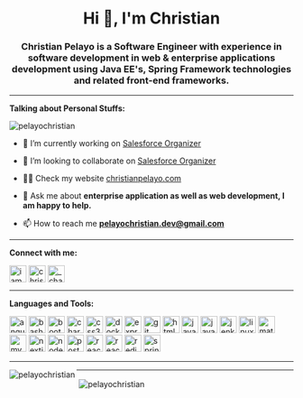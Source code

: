 <h1 align="center">Hi 👋, I'm Christian</h1>
<h3 align="center">Christian Pelayo is a Software Engineer with experience in software development in web & enterprise applications development using Java EE's, Spring Framework technologies and related front-end frameworks.</h3>

<hr/>
<p><strong>Talking about Personal Stuffs:</strong></p>
<p align="left"> <img src="https://komarev.com/ghpvc/?username=pelayochristian" alt="pelayochristian" /> </p>

- 🔭 I’m currently working on [Salesforce Organizer](https://github.com/pelayochristian/salesforce-organizer)

- 👯 I’m looking to collaborate on [Salesforce Organizer](https://github.com/pelayochristian/salesforce-organizer)

- 👨‍💻 Check my website [christianpelayo.com](https://www.christianpelayo.com)

- 💬 Ask me about **enterprise application as well as web development, I am happy to help.**

- 📫 How to reach me **pelayochristian.dev@gmail.com**

<hr/>
<p><strong>Connect with me:</strong></p>
<p align="left">
<a href="https://twitter.com/iamchanpelayo" target="blank"><img align="center" src="https://cdn.jsdelivr.net/npm/simple-icons@3.0.1/icons/twitter.svg" alt="iamchanpelayo" height="30" width="30" /></a>
<a href="https://linkedin.com/in/christian-pelayo" target="blank"><img align="center" src="https://cdn.jsdelivr.net/npm/simple-icons@3.0.1/icons/linkedin.svg" alt="christian-pelayo" height="30" width="30" /></a>
<a href="https://instagram.com/_chanpelayo" target="blank"><img align="center" src="https://cdn.jsdelivr.net/npm/simple-icons@3.0.1/icons/instagram.svg" alt="_chanpelayo" height="30" width="30" /></a>
</p>

<hr/>
<p><strong>Languages and Tools:</strong></p>
<p align="left">
    <img src="https://devicons.github.io/devicon/devicon.git/icons/angularjs/angularjs-original.svg" alt="angularjs" width="30" height="30"/> 
    <img src="https://www.vectorlogo.zone/logos/gnu_bash/gnu_bash-icon.svg" alt="bash" width="30" height="30"/> 
    <img src="https://devicons.github.io/devicon/devicon.git/icons/bootstrap/bootstrap-plain.svg" alt="bootstrap" width="30" height="30"/> 
    <img src="https://www.chartjs.org/media/logo-title.svg" alt="chartjs" width="30" height="30"/> 
    <img src="https://devicons.github.io/devicon/devicon.git/icons/css3/css3-original-wordmark.svg" alt="css3" width="30" height="30"/> 
    <img src="https://devicons.github.io/devicon/devicon.git/icons/docker/docker-original-wordmark.svg" alt="docker" width="30" height="30"/> 
    <img src="https://devicons.github.io/devicon/devicon.git/icons/express/express-original-wordmark.svg" alt="express" width="30" height="30"/> 
    <img src="https://www.vectorlogo.zone/logos/git-scm/git-scm-icon.svg" alt="git" width="30" height="30"/> 
    <img src="https://devicons.github.io/devicon/devicon.git/icons/html5/html5-original-wordmark.svg" alt="html5" width="30" height="30"/>
    <img src="https://devicons.github.io/devicon/devicon.git/icons/java/java-original-wordmark.svg" alt="java" width="30" height="30"/> 
    <img src="https://devicons.github.io/devicon/devicon.git/icons/javascript/javascript-original.svg" alt="javascript" width="30" height="30"/>
    <img src="https://www.vectorlogo.zone/logos/jenkins/jenkins-icon.svg" alt="jenkins" width="30" height="30"/>
    <img src="https://devicons.github.io/devicon/devicon.git/icons/linux/linux-original.svg" alt="linux" width="30" height="30"/> 
    <img src="https://raw.githubusercontent.com/prplx/svg-logos/5585531d45d294869c4eaab4d7cf2e9c167710a9/svg/materialize.svg" alt="materialize" width="30" height="30"/> <img src="https://devicons.github.io/devicon/devicon.git/icons/mysql/mysql-original-wordmark.svg" alt="mysql" width="30" height="30"/> 
    <img src="https://cdn.worldvectorlogo.com/logos/nextjs-3.svg" alt="nextjs" width="30" height="30"/>
    <img src="https://devicons.github.io/devicon/devicon.git/icons/nodejs/nodejs-original-wordmark.svg" alt="nodejs" width="30" height="30"/> 
    <img src="https://devicons.github.io/devicon/devicon.git/icons/postgresql/postgresql-original-wordmark.svg" alt="postgresql" width="30" height="30"/> 
    <img src="https://devicons.github.io/devicon/devicon.git/icons/react/react-original-wordmark.svg" alt="react" width="30" height="30"/>
    <img src="https://reactnative.dev/img/header_logo.svg" alt="reactnative" width="30" height="30"/>
    <img src="https://devicons.github.io/devicon/devicon.git/icons/redis/redis-original-wordmark.svg" alt="redis" width="30" height="30"/>
    <img src="https://www.vectorlogo.zone/logos/springio/springio-icon.svg" alt="spring" width="30" height="30"/>
</p>
<hr/>
<p><img align="left" src="https://github-readme-stats.vercel.app/api/top-langs/?username=pelayochristian&hide=html" alt="pelayochristian" /></p>
<hr/>
<p>&nbsp;<img align="center" src="https://github-readme-stats.vercel.app/api?username=pelayochristian&show_icons=true" alt="pelayochristian" /></p>
